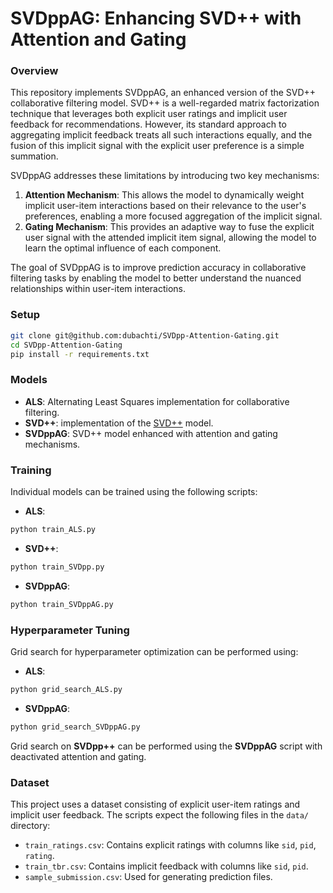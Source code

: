 # SVDppAG: Enhancing SVD++ with Attention and Gating

### Overview
This repository implements SVDppAG, an enhanced version of the SVD++ collaborative filtering model. SVD++ is a well-regarded matrix factorization technique that leverages both explicit user ratings and implicit user feedback for recommendations. However, its standard approach to aggregating implicit feedback treats all such interactions equally, and the fusion of this implicit signal with the explicit user preference is a simple summation.

SVDppAG addresses these limitations by introducing two key mechanisms:
1.  **Attention Mechanism**: This allows the model to dynamically weight implicit user-item interactions based on their relevance to the user's preferences, enabling a more focused aggregation of the implicit signal.
2.  **Gating Mechanism**: This provides an adaptive way to fuse the explicit user signal with the attended implicit item signal, allowing the model to learn the optimal influence of each component.

The goal of SVDppAG is to improve prediction accuracy in collaborative filtering tasks by enabling the model to better understand the nuanced relationships within user-item interactions.

### Setup
```sh
git clone git@github.com:dubachti/SVDpp-Attention-Gating.git
cd SVDpp-Attention-Gating
pip install -r requirements.txt
```

### Models
- **ALS**: Alternating Least Squares implementation for collaborative filtering.
- **SVD++**: implementation of the [SVD++](https://doi.org/10.1145/1401890.1401944) model.
- **SVDppAG**: SVD++ model enhanced with attention and gating mechanisms.


### Training
Individual models can be trained using the following scripts:
- **ALS**:
```sh
python train_ALS.py
```
- **SVD++**:
```sh
python train_SVDpp.py
```
- **SVDppAG**:
```sh
python train_SVDppAG.py
```

### Hyperparameter Tuning
Grid search for hyperparameter optimization can be performed using:
- **ALS**:
```sh
python grid_search_ALS.py
```
- **SVDppAG**:
```sh
python grid_search_SVDppAG.py
```

Grid search on **SVDpp++**  can be performed using the **SVDppAG** script with deactivated attention and gating.

### Dataset
This project uses a dataset consisting of explicit user-item ratings and implicit user feedback. The scripts expect the following files in the `data/` directory:
- `train_ratings.csv`: Contains explicit ratings with columns like `sid`, `pid`, `rating`.
- `train_tbr.csv`: Contains implicit feedback with columns like `sid`, `pid`.
- `sample_submission.csv`: Used for generating prediction files.
